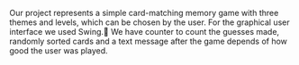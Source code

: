 Our project represents a simple card-matching memory game with three themes and levels, which can be chosen by the user. For the graphical user interface we used Swing. We have counter to count the guesses made, randomly sorted cards and a text message after the game depends of how good the user was played.
